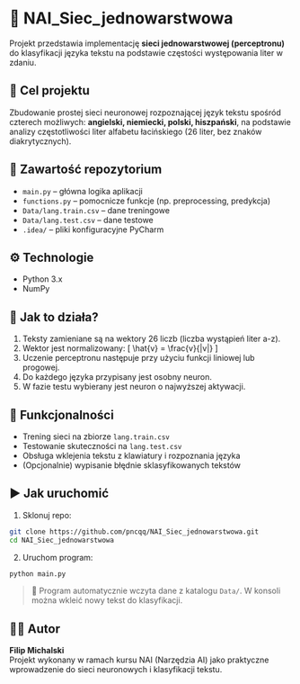 # 🧬 NAI_Siec_jednowarstwowa

Projekt przedstawia implementację **sieci jednowarstwowej (perceptronu)** do klasyfikacji języka tekstu na podstawie częstości występowania liter w zdaniu.

## 📖 Cel projektu

Zbudowanie prostej sieci neuronowej rozpoznającej język tekstu spośród czterech możliwych: **angielski, niemiecki, polski, hiszpański**, na podstawie analizy częstotliwości liter alfabetu łacińskiego (26 liter, bez znaków diakrytycznych).

## 📂 Zawartość repozytorium

- `main.py` – główna logika aplikacji
- `functions.py` – pomocnicze funkcje (np. preprocessing, predykcja)
- `Data/lang.train.csv` – dane treningowe
- `Data/lang.test.csv` – dane testowe
- `.idea/` – pliki konfiguracyjne PyCharm

## ⚙️ Technologie

- Python 3.x
- NumPy

## 🚀 Jak to działa?

1. Teksty zamieniane są na wektory 26 liczb (liczba wystąpień liter a-z).
2. Wektor jest normalizowany:
   \[ \hat{v} = \frac{v}{|v|} \]
3. Uczenie perceptronu następuje przy użyciu funkcji liniowej lub progowej.
4. Do każdego języka przypisany jest osobny neuron.
5. W fazie testu wybierany jest neuron o najwyższej aktywacji.

## 🔄 Funkcjonalności

- Trening sieci na zbiorze `lang.train.csv`
- Testowanie skuteczności na `lang.test.csv`
- Obsługa wklejenia tekstu z klawiatury i rozpoznania języka
- (Opcjonalnie) wypisanie błędnie sklasyfikowanych tekstów

## ▶️ Jak uruchomić

1. Sklonuj repo:
```bash
git clone https://github.com/pncqq/NAI_Siec_jednowarstwowa.git
cd NAI_Siec_jednowarstwowa
```

2. Uruchom program:
```bash
python main.py
```

> 🔎 Program automatycznie wczyta dane z katalogu `Data/`. W konsoli można wkleić nowy tekst do klasyfikacji.

## 👨‍💻 Autor
**Filip Michalski**  
Projekt wykonany w ramach kursu NAI (Narzędzia AI) jako praktyczne wprowadzenie do sieci neuronowych i klasyfikacji tekstu.
